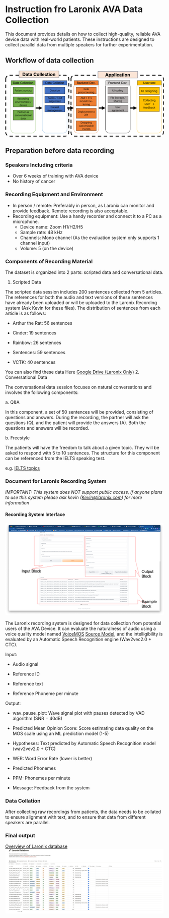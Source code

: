 # Instruction fro Laronix AVA Data Collection
This document provides details on how to collect high-quality, reliable AVA device data with real-world patients.
These instructions are designed to collect parallel data from multiple speakers for further experimentation.

## Workflow of data collection
![Laronix_data_workflow](./figs/Laronix_Data_workflow.png)

## Preparation before data recording
### Speakers Including criteria
- Over 6 weeks of training with AVA device
- No history of cancer

### Recording Equipment and Environment

- In person / remote: Preferably in person, as Laronix can monitor and provide feedback. Remote recording is also acceptable.
- Recording equipment: Use a handy recorder and connect it to a PC as a microphone.
  - Device name: Zoom H1/H2/H5 
  - Sample rate: 48 kHz
  - Channels: Mono channel (As the evaluation system only supports 1 channel input)
  - Volume: 5 (on the device)

### Components of Recording Material

The dataset is organized into 2 parts: scripted data and conversational data.

1. Scripted Data

The scripted data session includes 200 sentences collected from 5 articles. The references for both the audio and text versions of these sentences have already been uploaded or will be uploaded to the Laronix Recording system (Ask Kevin for these files). The distribution of sentences from each article is as follows:

- Arthur the Rat: 56 sentences

- Cinder: 19 sentences

- Rainbow: 26 sentences

- Sentences: 59 sentences

- VCTK: 40 sentences

You can also find these data Here [Google Drive (Laronix Only)](https://drive.google.com/drive/folders/1kkNh41cJbJJaC16T0c21MddSWUGeqDmO?usp=sharing)
2. Conversational Data

The conversational data session focuses on natural conversations and involves the following components:

a. Q&A

In this component, a set of 50 sentences will be provided, consisting of questions and answers. During the recording, the partner will ask the questions (Q), and the patient will provide the answers (A). Both the questions and answers will be recorded.

b. Freestyle

The patients will have the freedom to talk about a given topic. They will be asked to respond with 5 to 10 sentences. The structure for this component can be referenced from the IELTS speaking test.

e.g. [IELTS topics](https://ieltsliz.com/ielts-speaking-part-1-topics/)

### Document for Laronix Recording System
*IMPORTANT: This system does NOT support public access, if anyone plans to use this system please ask kevin (Kevin@laronix.com) for more information*

#### Recording System Interface
![Recording System Interface](./figs/Recording_interface.png)

The Laronix recording system is designed for data collection from potential users of the AVA Device. It can evaluate the naturalness of audio using a voice quality model named [VoiceMOS](https://voicemos-challenge-2022.github.io/) [Source Model](https://huggingface.co/spaces/sarulab-speech/UTMOS-demo), and the intelligibility is evaluated by an Automatic Speech Recognition engine (Wav2vec2.0 + CTC).

Input:

- Audio signal

- Reference ID

- Reference text

- Reference Phoneme per minute

Output:

- wav_pause_plot: Wave signal plot with pauses detected by VAD algorithm (SNR = 40dB)

- Predicted Mean Opinion Score: Score estimating data quality on the MOS scale using an ML prediction model (1-5)

- Hypotheses: Text predicted by Automatic Speech Recognition model (wav2vev2.0 + CTC)

- WER: Word Error Rate (lower is better)

- Predicted Phonemes

- PPM: Phonemes per minute

- Message: Feedback from the system

### Data Collation 

After collecting raw recordings from patients, the data needs to be collated to ensure alignment with text, and to ensure that data from different speakers are parallel.

### Final output
[Overview of Laronix database](https://kevinlaronix.notion.site/754ddf2d915142f78f150e62a1194355?v=703b8bef383749d9b0dd7b6397ab08e2)
![Database Overview](./figs/Database_overview.png)
